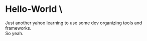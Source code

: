 # Hello-World \
Just another yahoo learning to use some dev organizing tools and frameworks.\
So yeah.
